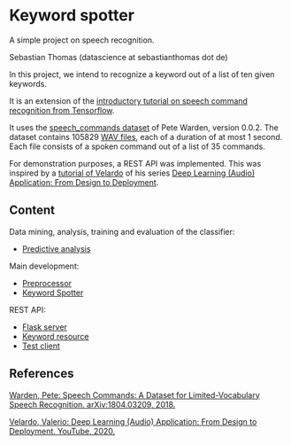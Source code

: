 # Keyword spotter

A simple project on speech recognition.

Sebastian Thomas (datascience at sebastianthomas dot de)


In this project, we intend to recognize a keyword out of a list of ten given keywords.

It is an extension of the [introductory tutorial on speech command recognition from Tensorflow](https://www.tensorflow.org/datasets/catalog/speech_commands).

It uses the [speech_commands dataset](https://www.tensorflow.org/datasets/catalog/speech_commands) of Pete Warden, version 0.0.2. The dataset contains 105829 [WAV files](https://en.wikipedia.org/wiki/WAV), each of a duration of at most 1 second. Each file consists of a spoken command out of a list of 35 commands.

For demonstration purposes, a REST API was implemented. This was inspired by a [tutorial of Velardo](https://youtu.be/1rSNlrEzdL4) of his series [Deep Learning (Audio) Application: From Design to Deployment](https://www.youtube.com/playlist?list=PL-wATfeyAMNpCRQkKgtOZU_ykXc63oyzp).


## Content

Data mining, analysis, training and evaluation of the classifier:
- [Predictive analysis](predictive_analysis.ipynb)

Main development:
- [Preprocessor](common/preprocessing.py)
- [Keyword Spotter](keyword_spotter.py)

REST API:
- [Flask server](server.py)
- [Keyword resource](resources/keyword.py)
- [Test client](client.py)



## References

[Warden, Pete: Speech Commands: A Dataset for Limited-Vocabulary Speech Recognition. arXiv:1804.03209, 2018.](https://arxiv.org/abs/1804.03209)

[Velardo, Valerio: Deep Learning (Audio) Application: From Design to Deployment. YouTube, 2020.](https://www.youtube.com/playlist?list=PL-wATfeyAMNpCRQkKgtOZU_ykXc63oyzp)